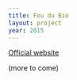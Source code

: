 ```yaml
---
title: Fou du Bio
layout: project
year: 2015
---
```


[Official website](http://www.foudubio.com)  

(more to come)